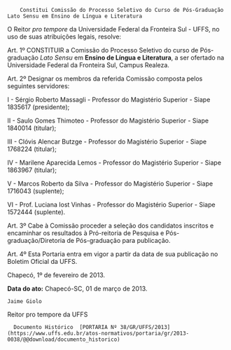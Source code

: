         Constitui Comissão do Processo Seletivo do Curso de Pós-Graduação Lato Sensu em Ensino de Língua e Literatura  

O Reitor *pro tempore* da Universidade Federal da Fronteira Sul - UFFS, no uso de suas atribuições legais, resolve:

 Art. 1º CONSTITUIR a Comissão do Processo Seletivo do curso de Pós-graduação *Lato Sensu* em **Ensino de Língua e Literatura**, a ser ofertado na Universidade Federal da Fronteira Sul, Campus Realeza.

 Art. 2º Designar os membros da referida Comissão composta pelos seguintes servidores:

 I - Sérgio Roberto Massagli - Professor do Magistério Superior - Siape 1835617 (presidente); 

 II - Saulo Gomes Thimoteo *-* Professor do Magistério Superior *-* Siape 1840014 (titular);

 III - Clóvis Alencar Butzge - Professor do Magistério Superior *-* Siape 1768224 (titular);

 IV - Marilene Aparecida Lemos - Professor do Magistério Superior - Siape 1863967 (titular);

 V - Marcos Roberto da Silva *-* Professor do Magistério Superior *-* Siape 1716043 (suplente); 

 VI - Prof. Luciana Iost Vinhas *-* Professor do Magistério Superior *-* Siape 1572444 (suplente).

 Art. 3º Cabe à Comissão proceder a seleção dos candidatos inscritos e encaminhar os resultados à Pró-reitoria de Pesquisa e Pós-graduação/Diretoria de Pós-graduação para publicação.

 Art. 4º Esta Portaria entra em vigor a partir da data de sua publicação no Boletim Oficial da UFFS.

 Chapecó, 1º de fevereiro de 2013.

  

   **Data do ato:** Chapecó-SC, 01 de março de 2013.   
 

    Jaime Giolo   
 Reitor pro tempore da UFFS 

      Documento Histórico  [PORTARIA Nº 38/GR/UFFS/2013](https://www.uffs.edu.br/atos-normativos/portaria/gr/2013-0038/@@download/documento_historico)     
      